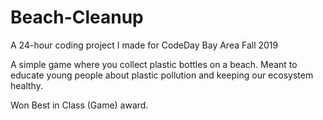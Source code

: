 # Beach-Cleanup

A 24-hour coding project I made for CodeDay Bay Area Fall 2019

A simple game where you collect plastic bottles on a beach. Meant to educate young people about plastic pollution and keeping our ecosystem healthy.

Won Best in Class (Game) award. 
